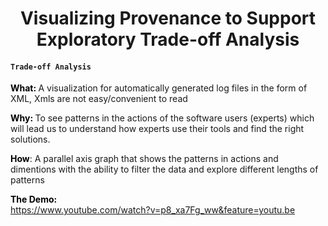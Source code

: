 <!-- ######## This is a comment, visible only in the source editor  ######## -->
<h1 style="text-align: center;">Visualizing Provenance to Support Exploratory Trade-off Analysis</h1>
<h4><code>Trade-off Analysis</code></h4>
<p><strong style="color: #000;"></strong></p>
<p><strong style="color: #000;">What: </strong><strong style="color: #000;"></strong>A visualization for automatically generated log files in the form of XML, Xmls are not easy/convenient to read</p>
<p><strong style="color: #000;">Why: </strong>To see patterns in the actions of the software users (experts) which will lead us to understand how experts use their tools and find the right solutions.</p>
<p><strong style="color: #000;">How</strong>: A parallel axis graph that shows the patterns in actions and dimentions with the ability to filter the data and explore different lengths of patterns</p>
<p><strong style="color: #000;">The Demo:</strong>&nbsp;<br /><a href="https://www.youtube.com/watch?v=p8_xa7Fg_ww&amp;feature=youtu.be">https://www.youtube.com/watch?v=p8_xa7Fg_ww&amp;feature=youtu.be</a></p>

